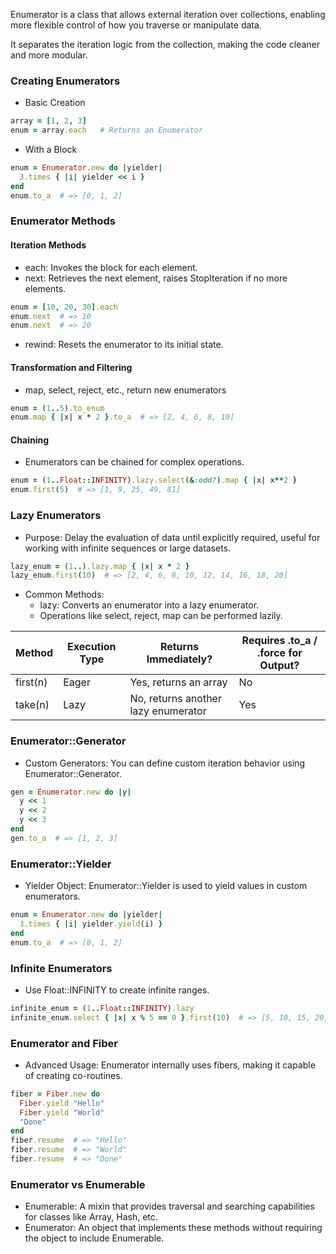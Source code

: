 Enumerator is a class that allows external iteration over collections, enabling more flexible control of how you traverse or manipulate data.

It separates the iteration logic from the collection, making the code cleaner and more modular.

### Creating Enumerators
- Basic Creation
```ruby
array = [1, 2, 3]
enum = array.each   # Returns an Enumerator
```

- With a Block
```ruby
enum = Enumerator.new do |yielder|
  3.times { |i| yielder << i }
end
enum.to_a  # => [0, 1, 2]
```

### Enumerator Methods
#### Iteration Methods
- each: Invokes the block for each element.
- next: Retrieves the next element, raises StopIteration if no more elements.
```ruby
enum = [10, 20, 30].each
enum.next  # => 10
enum.next  # => 20
```
- rewind: Resets the enumerator to its initial state.

#### Transformation and Filtering
- map, select, reject, etc., return new enumerators
```ruby
enum = (1..5).to_enum
enum.map { |x| x * 2 }.to_a  # => [2, 4, 6, 8, 10]
```

#### Chaining
- Enumerators can be chained for complex operations.
```ruby
enum = (1..Float::INFINITY).lazy.select(&:odd?).map { |x| x**2 }
enum.first(5)  # => [1, 9, 25, 49, 81]
```

### Lazy Enumerators
- Purpose: Delay the evaluation of data until explicitly required, useful for working with infinite sequences or large datasets.
```ruby
lazy_enum = (1..).lazy.map { |x| x * 2 }
lazy_enum.first(10)  # => [2, 4, 6, 8, 10, 12, 14, 16, 18, 20]
```

- Common Methods:
  - lazy: Converts an enumerator into a lazy enumerator.
  - Operations like select, reject, map can be performed lazily.

| Method   | Execution Type	 | Returns Immediately?               	| Requires .to_a / .force for Output? |
|----------|-----------------|--------------------------------------|-------------------------------------|
| first(n) | Eager           | Yes, returns an array                | No                                  |
| take(n)	 | Lazy            | 	No, returns another lazy enumerator | Yes                                 |

### Enumerator::Generator
- Custom Generators: You can define custom iteration behavior using Enumerator::Generator.
```ruby
gen = Enumerator.new do |y|
  y << 1
  y << 2
  y << 3
end
gen.to_a  # => [1, 2, 3]
```

### Enumerator::Yielder
- Yielder Object: Enumerator::Yielder is used to yield values in custom enumerators.
```ruby
enum = Enumerator.new do |yielder|
  3.times { |i| yielder.yield(i) }
end
enum.to_a  # => [0, 1, 2]
```

### Infinite Enumerators
- Use Float::INFINITY to create infinite ranges.
```ruby
infinite_enum = (1..Float::INFINITY).lazy
infinite_enum.select { |x| x % 5 == 0 }.first(10)  # => [5, 10, 15, 20, 25, 30, 35, 40, 45, 50]
```

###  Enumerator and Fiber
- Advanced Usage: Enumerator internally uses fibers, making it capable of creating co-routines.
```ruby
fiber = Fiber.new do
  Fiber.yield "Hello"
  Fiber.yield "World"
  "Done"
end
fiber.resume  # => "Hello"
fiber.resume  # => "World"
fiber.resume  # => "Done"
```

### Enumerator vs Enumerable
- Enumerable: A mixin that provides traversal and searching capabilities for classes like Array, Hash, etc.
- Enumerator: An object that implements these methods without requiring the object to include Enumerable.

